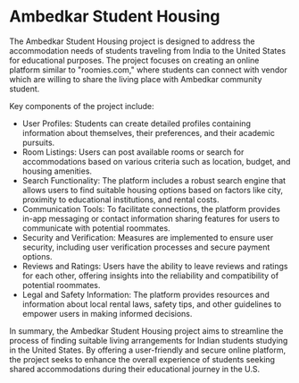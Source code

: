 # Ambedkar Student Housing

The Ambedkar Student Housing project is designed to address the accommodation needs of students
traveling from India to the United States for educational purposes. The project focuses on creating
an online platform similar to "roomies.com," where students can connect with vendor which are willing to
share the living place with Ambedkar community student.

Key components of the project include:
- User Profiles: Students can create detailed profiles containing information about themselves, their preferences, and their academic pursuits.
- Room Listings: Users can post available rooms or search for accommodations based on various criteria such as location, budget, and housing amenities.
- Search Functionality: The platform includes a robust search engine that allows users to find suitable housing options based on factors like city, proximity to educational institutions, and rental costs.
- Communication Tools: To facilitate connections, the platform provides in-app messaging or contact information sharing features for users to communicate with potential roommates.
- Security and Verification: Measures are implemented to ensure user security, including user verification processes and secure payment options.
- Reviews and Ratings: Users have the ability to leave reviews and ratings for each other, offering insights into the reliability and compatibility of potential roommates.
- Legal and Safety Information: The platform provides resources and information about local rental laws, safety tips, and other guidelines to empower users in making informed decisions.

In summary, the Ambedkar Student Housing project aims to streamline the process of finding suitable living 
arrangements for Indian students studying in the United States. By offering a user-friendly and secure online platform, 
the project seeks to enhance the overall experience of students seeking shared accommodations during their educational 
journey in the U.S.
